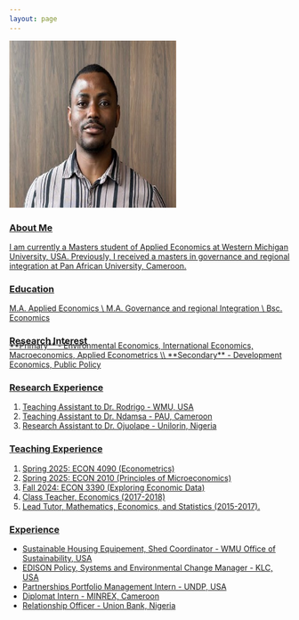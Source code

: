 ```yaml
---
layout: page
---
```


![passport](/assets/images/Akinyemi.jpg "Akinyemi Afolabi")


### <u> About Me
I am currently a Masters student of Applied Economics at Western Michigan University, USA. Previously, I received a masters in governance and regional integration at Pan African University, Cameroon.

### <ins> Education </ins>
M.A. Applied Economics \\
M.A. Governance and regional Integration \\
Bsc. Economics

<h3 style="margin-bottom:-10px;">Research Interest</h3>
**Primary** - Environmental Economics, International Economics, Macroeconomics, Applied Econometrics \\
**Secondary** - Development Economics, Public Policy

 

### Research Experience
1. Teaching Assistant to Dr. Rodrigo - WMU, USA
2. Teaching Assistant to Dr. Ndamsa - PAU, Cameroon
3. Research Assistant to Dr. Ojuolape - Unilorin, Nigeria
   

### Teaching Experience
1. Spring 2025: ECON 4090 (Econometrics)
2. Spring 2025: ECON 2010 (Principles of Microeconomics)
3. Fall 2024: ECON 3390 (Exploring Economic Data)
4. Class Teacher, Economics (2017-2018)
5. Lead Tutor, Mathematics, Economics, and Statistics (2015-2017).


### Experience
- Sustainable Housing Equipement, Shed Coordinator - WMU Office of Sustainability, USA
- EDISON Policy, Systems and Environmental Change Manager - KLC, USA
- Partnerships Portfolio Management Intern - UNDP, USA
- Diplomat Intern - MINREX, Cameroon
- Relationship Officer - Union Bank, Nigeria
